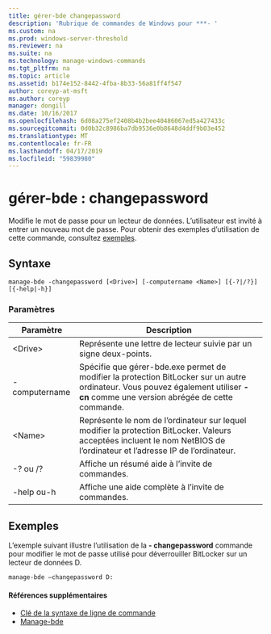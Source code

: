 ```yaml
---
title: gérer-bde changepassword
description: 'Rubrique de commandes de Windows pour ***- '
ms.custom: na
ms.prod: windows-server-threshold
ms.reviewer: na
ms.suite: na
ms.technology: manage-windows-commands
ms.tgt_pltfrm: na
ms.topic: article
ms.assetid: b174e152-8442-4fba-8b33-56a81ff4f547
author: coreyp-at-msft
ms.author: coreyp
manager: dongill
ms.date: 10/16/2017
ms.openlocfilehash: 6d08a275ef2408b4b2bee40486067ed5a427433c
ms.sourcegitcommit: 0d0b32c8986ba7db9536e0b8648d4ddf9b03e452
ms.translationtype: MT
ms.contentlocale: fr-FR
ms.lasthandoff: 04/17/2019
ms.locfileid: "59839980"
---
```

# <a name="manage-bde-changepassword"></a>gérer-bde : changepassword



Modifie le mot de passe pour un lecteur de données. L’utilisateur est invité à entrer un nouveau mot de passe. Pour obtenir des exemples d’utilisation de cette commande, consultez [exemples](#BKMK_Examples).

## <a name="syntax"></a>Syntaxe

```
manage-bde -changepassword [<Drive>] [-computername <Name>] [{-?|/?}] [{-help|-h}]
```

### <a name="parameters"></a>Paramètres

|Paramètre|Description|
|---------|-----------|
|\<Drive>|Représente une lettre de lecteur suivie par un signe deux-points.|
|-computername|Spécifie que gérer-bde.exe permet de modifier la protection BitLocker sur un autre ordinateur. Vous pouvez également utiliser **- cn** comme une version abrégée de cette commande.|
|\<Name>|Représente le nom de l’ordinateur sur lequel modifier la protection BitLocker. Valeurs acceptées incluent le nom NetBIOS de l’ordinateur et l’adresse IP de l’ordinateur.|
|-? ou /?|Affiche un résumé aide à l’invite de commandes.|
|-help ou-h|Affiche une aide complète à l’invite de commandes.|

## <a name="BKMK_Examples"></a>Exemples

L’exemple suivant illustre l’utilisation de la **- changepassword** commande pour modifier le mot de passe utilisé pour déverrouiller BitLocker sur un lecteur de données D.
```
manage-bde –changepassword D:
```

#### <a name="additional-references"></a>Références supplémentaires

-   [Clé de la syntaxe de ligne de commande](command-line-syntax-key.md)
-   [Manage-bde](manage-bde.md)